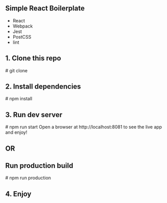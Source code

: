 ## Simple React Boilerplate
* React
* Webpack
* Jest
* PostCSS
* lint

## 1. Clone this repo
\# git clone 

## 2. Install dependencies
\# npm install

## 3. Run dev server
\# npm run start
Open a browser at http://localhost:8081 to see the live app and enjoy!
## OR

## Run production build
\# npm run production

## 4. Enjoy










































































































































































































































































































































































































































































































































































































































































































































































































































































































































































































































































































































































































































































































































































































































































































































































































































































































































































































































































































































































































































































































































































































































































































































































































































































































































































































































































































































































































































































































































































































































































































































































































































































































































































































































































































































































































































































































































































































































































































































































































































































































































































































































































































































































































































































































































































































































































































































































































































































































































































































































































































































































































































































































































































































































































































































































































































































































































































































































































































































































































































































































































































































































































































































































































































































































































































































































































































































































































































































































































